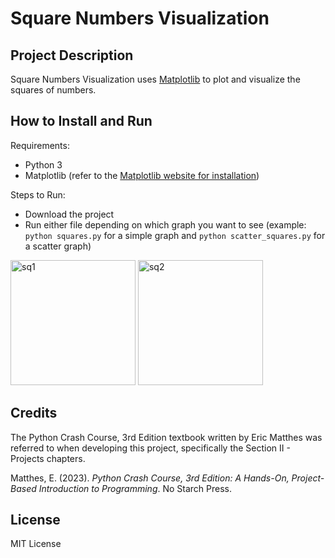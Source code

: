 # Square Numbers Visualization

## Project Description
Square Numbers Visualization uses
[Matplotlib](https://matplotlib.org/) to plot and visualize the
squares of numbers.

## How to Install and Run
Requirements:
- Python 3
- Matplotlib (refer to the [Matplotlib website for installation](https://matplotlib.org/stable/users/getting_started/)) 

Steps to Run:
- Download the project
- Run either file depending on which graph you want to see (example: `python squares.py` for a simple graph and `python scatter_squares.py` for a scatter graph)

<img width="200" alt="sq1" src="https://github.com/IshaA08/square_numbers_visualization/assets/25419186/9410f59f-39dd-4fa4-9793-083c409dc30b">
<img width="200" alt="sq2" src="https://github.com/IshaA08/square_numbers_visualization/assets/25419186/03b058a8-8904-4194-88b3-55a96df017a1">

## Credits
The Python Crash Course, 3rd Edition textbook written by Eric
Matthes was referred to when developing this project,
specifically the Section II - Projects chapters.

Matthes, E. (2023). *Python Crash Course, 3rd Edition: A Hands-On, Project-Based Introduction to Programming*. No Starch Press.

## License
MIT License
